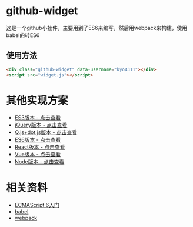 # github-widget
这是一个github小挂件，主要用到了ES6来编写，然后用webpack来构建，使用babel的转ES6


## 使用方法
```html
<div class="github-widget" data-username="kyo4311"></div>
<script src="widget.js"></script>
```

# 其他实现方案
- [ES3版本 - 点击查看](https://github.com/kyo4311/mylab/tree/master/github-widget) 
- [jQuery版本 - 点击查看](https://github.com/kyo4311/mylab/tree/master/github-widget-jquery) 
- [Q.js+dot.js版本 - 点击查看](https://github.com/kyo4311/mylab/tree/master/github-widget-q-dot)
- [ES6版本 - 点击查看](https://github.com/kyo4311/mylab/tree/master/github-widget-es6)
- [React版本 - 点击查看](https://github.com/kyo4311/mylab/tree/master/github-widget-react)
- [Vue版本 - 点击查看](https://github.com/kyo4311/mylab/tree/master/github-widget-vue)
- [Node版本 - 点击查看](https://github.com/kyo4311/mylab/tree/master/github-widget-node)

# 相关资料

- [ECMAScript 6入门](http://es6.ruanyifeng.com/)
- [babel](https://github.com/babel/babel)
- [webpack](https://github.com/webpack/webpack)